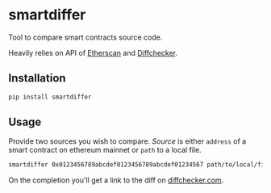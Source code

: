 # smartdiffer
Tool to compare smart contracts source code.

Heavily relies on API of [Etherscan](https://etherscan.io/) and [Diffchecker](https://www.diffchecker.com).

## Installation

```sh
pip install smartdiffer
```

## Usage

Provide two sources you wish to compare. *Source* is either `address` of a smart contract on ethereum mainnet or `path` to a local file.

```sh
smartdiffer 0x0123456789abcdef0123456789abcdef01234567 path/to/local/file
```

On the completion you'll get a link to the diff on [diffchecker.com](https://www.diffchecker.com).



